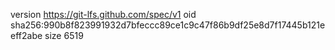 version https://git-lfs.github.com/spec/v1
oid sha256:990b8f823991932d7bfeccc89ce1c9c47f86b9df25e8d7f17445b121eeff2abe
size 6519
